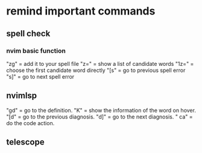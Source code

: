 # remind important commands
## spell check
### nvim basic function
"zg" = add it to your spell file
"z=" = show a list of candidate words
"1z=" = choose the first candidate word directly
"[s" = go to previous spell error
"s]" = go to next spell error

## nvimlsp
"gd" = go to the definition.
"K" = show the information of the word on hover.
"[d" = go to the previous diagnosis.
"d]" = go to the next diagnosis.
" ca" = do the code action.

## telescope
